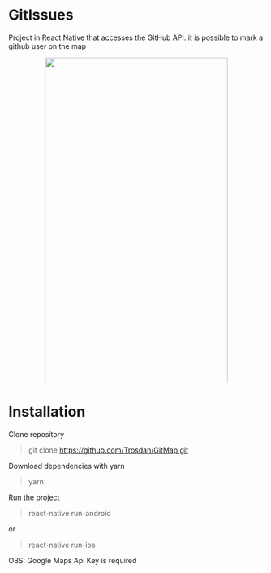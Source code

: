 # GitIssues

Project in React Native that accesses the GitHub API. it is possible to mark a github user on the map

<p align="center">
<img src="assets_readme/GitMap.gif" width="360" height="640" align="center" />
</p>

# Installation

Clone repository

> git clone https://github.com/Trosdan/GitMap.git

Download dependencies with yarn

> yarn

Run the project

> react-native run-android

or

> react-native run-ios

OBS: Google Maps Api Key is required
